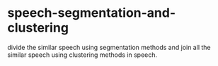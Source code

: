 # speech-segmentation-and-clustering
divide the similar speech using segmentation methods and join all the similar speech using clustering methods in speech.
